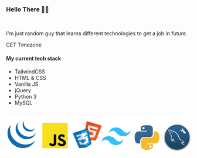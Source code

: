 ### Hello There 👋🗿
<br>
<p>I'm just random guy that learns different
technologies to get a job in future.</p>
CET Timezone
<br>
<h4>My current tech stack</h4>
<ul>
 <li>TailwindCSS</li>
 <li>HTML & CSS</li>
 <li>Vanilla JS</li>
 <li>jQuery</li>
 <li>Python 3</li>
 <li>MySQL</li>
</ul>
<br>
<img src="image212.png"/>
